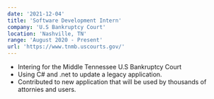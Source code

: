 ```yaml
---
date: '2021-12-04'
title: 'Software Development Intern'
company: 'U.S Bankruptcy Court'
location: 'Nashville, TN'
range: 'August 2020 - Present'
url: 'https://www.tnmb.uscourts.gov/'
---
```


- Intering for the Middle Tennessee U.S Bankruptcy Court
- Using C# and .net to update a legacy application.
- Contributed to new application that will be used by thousands of attornies and users.

